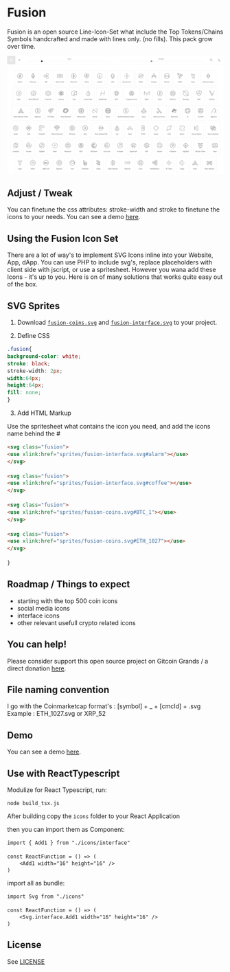 Fusion
======

Fusion is an open source Line-Icon-Set what include the Top Tokens/Chains Symbols handcrafted and made with lines only. (no fills). This pack grow over time.

![preview](preview.png)


Adjust / Tweak
----

You can finetune the css attributes: stroke-width and stroke to finetune the icons to your needs. You can see a demo [here](https://fusion.li).


Using the Fusion Icon Set
----

There are a lot of way's to implement SVG Icons inline into your Website, App, dApp. You can use PHP to include svg's, replace placeholders with client side with jscript, or use a spritesheet. However you wana add these Icons - it's up to you. Here is on of many solutions that works quite easy out of the box.

SVG Sprites
----

1. Download [`fusion-coins.svg`](sprites/fusion-coins.svg) and [`fusion-interface.svg`](sprites/fusion-interface.svg) to your project.

2. Define CSS

```css
.fusion{
background-color: white;
stroke: black;
stroke-width: 2px;
width:64px;
height:64px;
fill: none;
}
```

3. Add HTML Markup

Use the spritesheet what contains the icon you need, and add the icons name behind the #

```html
<svg class="fusion">
<use xlink:href="sprites/fusion-interface.svg#alarm"></use>
</svg>

<svg class="fusion">
<use xlink:href="sprites/fusion-interface.svg#coffee"></use>
</svg>

<svg class="fusion">
<use xlink:href="sprites/fusion-coins.svg#BTC_1"></use>
</svg>

<svg class="fusion">
<use xlink:href="sprites/fusion-coins.svg#ETH_1027"></use>
</svg>

}
```



Roadmap / Things to expect
----

- starting with the top 500 coin icons
- social media icons
- interface icons
- other relevant usefull crypto related icons



You can help!
----

Please consider support this open source project on Gitcoin Grands / a direct donation [here](https://fusion.li/donate).


File naming convention
----

I go with the Coinmarketcap format's : [symbol] + _ + [cmcId] + .svg
Example : ETH_1027.svg or XRP_52



Demo
----

You can see a demo [here](https://fusion.li).


Use with ReactTypescript
----
Modulize for React Typescript, run:
```
node build_tsx.js
```

After building copy the `icons` folder to your React Application

then you can import them as Component:

```
import { Add1 } from "./icons/interface"

const ReactFunction = () => (
    <Add1 width="16" height="16" />
)
```

import all as bundle:

```
import Svg from "./icons"

const ReactFunction = () => (
    <Svg.interface.Add1 width="16" height="16" />
)
```

License
----
See [LICENSE](LICENSE)
